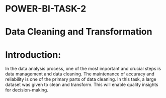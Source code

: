 # POWER-BI-TASK-2
# Data Cleaning and Transformation

# Introduction:
In the data analysis process, one of the most important and crucial steps is data management and data cleaning.
The maintenance of accuracy and reliability is one of the primary parts of data cleaning. In this task, a large dataset was given to clean and transform.
This will enable quality insights for decision-making.

